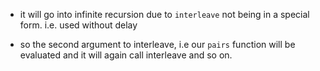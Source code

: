 - it will go into infinite recursion due to `interleave` not being in a special form. i.e. used without delay

- so the second argument to interleave, i.e our `pairs` function will be evaluated and it will again call interleave and so on.

